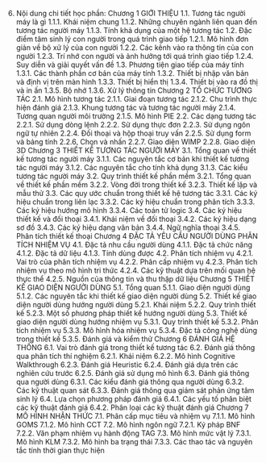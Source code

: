 6. Nội dung chi tiết học phần: Chương 1 GIỚI THIỆU 1.1. Tương tác người máy là gì 1.1.1. Khái niệm chung 1.1.2. Những chuyên ngành liên quan đến tương tác người máy 1.1.3. Tính khả dụng của một hệ tương tác 1.2. Đặc điểm tâm sinh lý con người trong quá trình giao tiếp 1.2.1. Mô hình đơn giản về bộ xử lý của con người 1.2.2. Các kênh vào ra thông tin của con người 1.2.3. Trí nhớ con người và ảnh hưởng tới quá trình giao tiếp 1.2.4. Suy diễn và giải quyết vấn đề 1.3. Phương tiện giao tiếp của máy tính 1.3.1. Các thành phần cơ bản của máy tính 1.3.2. Thiết bị nhập văn bản và định vị trên màn hình 1.3.3. Thiết bị hiển thị 1.3.4. Thiết bị vào ra đồ thị và in ấn 1.3.5. Bộ nhớ 1.3.6. Xử lý thông tin Chương 2 TỔ CHỨC TƯƠNG TÁC 2.1. Mô hình tương tác 2.1.1. Giai đoạn tương tác 2.1.2. Chu trình thực hiện đánh giá 2.1.3. Khung tương tác và tương tác người máy 2.1.4. Tương quan người môi trường 2.1.5. Mô hình PIE 2.2. Các dạng tương tác 2.2.1. Sử dụng dòng lệnh 2.2.2. Sử dụng thực đơn 2.2.3. Sử dụng ngôn ngữ tự nhiên 2.2.4. Đối thoại và hộp thoại truy vấn 2.2.5. Sử dụng form và bảng tính 2.2.6. Chọn và nhấn 2.2.7. Giao diện WIMP 2.2.8. Giao diện 3D Chương 3 THIẾT KẾ TƯƠNG TÁC NGƯỜI MÁY 3.1. Tổng quan về thiết kế tương tác người máy 3.1.1. Các nguyên tắc cơ bản khi thiết kế tương tác người máy 3.1.2. Các nguyên tắc cho tính khả dụng 3.1.3. Các kiểu tương tác người máy 3.2. Quy trình thiết kế phần mềm 3.2.1. Tổng quan về thiết kế phần mềm 3.2.2. Vòng đời trong thiết kế 3.2.3. Thiết kế lặp và mẫu thử 3.3. Các quy ước chuẩn trong thiết kế hệ tương tác 3.3.1. Các ký hiệu chuẩn trong liên lạc 3.3.2. Các ký hiệu chuẩn trong phân tích 3.3.3. Các ký hiệu hướng mô hình 3.3.4. Các toán tử logic 3.4. Các ký hiệu thiết kế và đối thoại 3.4.1. Khái niệm về đối thoại 3.4.2. Các ký hiệu dạng sơ đồ 3.4.3. Các ký hiệu dạng văn bản 3.4.4. Ngữ nghĩa thoại 3.4.5. Phân tích thiết kế thoại Chương 4 ĐẶC TẢ YÊU CẦU NGƯỜI DÙNG PHÂN TÍCH NHIỆM VỤ 4.1. Đặc tả nhu cầu người dùng 4.1.1. Đặc tả chức năng 4.1.2. Đặc tả dữ liệu 4.1.3. Tính dùng được 4.2. Phân tích nhiệm vụ 4.2.1. Vai trò của phân tích nhiệm vụ 4.2.2. Phân cấp nhiệm vụ 4.2.3. Phân tích nhiệm vụ theo mô hình tri thức 4.2.4. Các kỹ thuật dựa trên mối quan hệ thực thể 4.2.5. Nguồn của thông tin và thu thập dữ liệu Chương 5 THIẾT KẾ GIAO DIỆN NGƯỜI DÙNG 5.1. Tổng quan 5.1.1. Giao diện người dùng 5.1.2. Các nguyên tắc khi thiết kế giao diện người dùng 5.2. Thiết kế giao diện người dùng hướng người dùng 5.2.1. Khái niệm 5.2.2. Quy trình thiết kế 5.2.3. Một số phương pháp thiết kế hướng người dùng 5.3. Thiết kế giao diện người dùng hướng nhiệm vụ 5.3.1. Quy trình thiết kế 5.3.2. Phân tích nhiệm vụ 5.3.3. Mô hình hóa nhiệm vụ 5.3.4. Đặc tả công nghệ dùng trong thiết kế 5.3.5. Đánh giá và kiểm thử Chương 6 ĐÁNH GIÁ HỆ THỐNG 6.1. Vai trò đánh giá trong thiết kế tương tác 6.2. Đánh giá thông qua phân tích thí nghiệm 6.2.1. Khái niệm 6.2.2. Mô hình Cognitive Walkthrough 6.2.3. Đánh giá Heuristic 6.2.4. Đánh giá dựa trên các nghiên cứu trước 6.2.5. Đánh giá sử dụng mô hình 6.3. Đánh giá thông qua người dùng 6.3.1. Các kiểu đánh giá thông qua người dùng 6.3.2. Các kỹ thuật quan sát 6.3.3. Đánh giá thông qua giám sát phản ứng tâm sinh lý 6.4. Lựa chọn phương pháp đánh giá 6.4.1. Các yếu tố phân biệt các kỹ thuật đánh giá 6.4.2. Phân loại các kỹ thuật đánh giá Chương 7 MÔ HÌNH NHẬN THỨC 7.1. Phân cấp mục tiêu và nhiệm vụ 7.1.1. Mô hình GOMS 7.1.2. Mô hình CCT 7.2. Mô hình ngôn ngữ 7.2.1. Ký pháp BNF 7.2.2. Văn phạm nhiệm vụ hành động TAG 7.3. Mô hình mức vật lý 7.3.1. Mô hình KLM 7.3.2. Mô hình ba trạng thái 7.3.3. Các thao tác và nguyên tắc tính thời gian thực hiện
